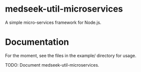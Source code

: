 medseek-util-microservices
==========================

A simple micro-services framework for Node.js.

Documentation
=============

For the moment, see the files in the example/ directory for usage.

TODO: Document medseek-util-microservices.
